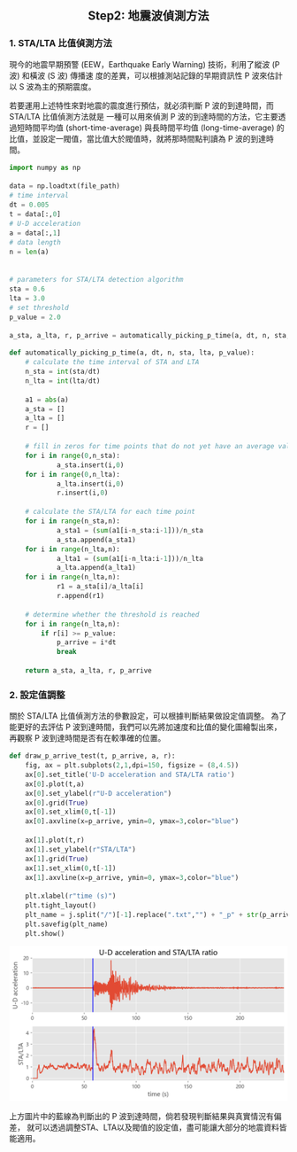 <h2 align="center">
Step2: 地震波偵測方法
</h2>


### 1. STA/LTA 比值偵測方法


現今的地震早期預警 (EEW，Earthquake Early Warning) 技術，利用了縱波 (P 波) 和橫波 (S 波) 傳播速
度的差異，可以根據測站記錄的早期資訊性 P 波來估計以 S 波為主的預期震度。


若要運用上述特性來對地震的震度進行預估，就必須判斷 P 波的到達時間，而 STA/LTA 比值偵測方法就是
一種可以用來偵測 P 波的到達時間的方法，它主要透過短時間平均值 (short-time-average) 與長時間平均值 (long-time-average) 的比值，並設定一閥值，當比值大於閥值時，就將那時間點判讀為 P 波的到達時間。


```python
import numpy as np

data = np.loadtxt(file_path)
# time interval
dt = 0.005
t = data[:,0]
# U-D acceleration
a = data[:,1]
# data length
n = len(a)


# parameters for STA/LTA detection algorithm
sta = 0.6
lta = 3.0
# set threshold
p_value = 2.0
             
a_sta, a_lta, r, p_arrive = automatically_picking_p_time(a, dt, n, sta, lta, p_value)
```

```python
def automatically_picking_p_time(a, dt, n, sta, lta, p_value):
    # calculate the time interval of STA and LTA
    n_sta = int(sta/dt)
    n_lta = int(lta/dt)

    a1 = abs(a)
    a_sta = []
    a_lta = []
    r = []

    # fill in zeros for time points that do not yet have an average value
    for i in range(0,n_sta):
            a_sta.insert(i,0)     
    for i in range(0,n_lta):
            a_lta.insert(i,0)
            r.insert(i,0)

    # calculate the STA/LTA for each time point
    for i in range(n_sta,n):           
            a_sta1 = (sum(a1[i-n_sta:i-1]))/n_sta
            a_sta.append(a_sta1)        
    for i in range(n_lta,n):          
            a_lta1 = (sum(a1[i-n_lta:i-1]))/n_lta
            a_lta.append(a_lta1)   
    for i in range(n_lta,n):
            r1 = a_sta[i]/a_lta[i]
            r.append(r1)  

    # determine whether the threshold is reached       
    for i in range(n_lta,n): 
        if r[i] >= p_value:
            p_arrive = i*dt
            break   
        
    return a_sta, a_lta, r, p_arrive
```

### 2. 設定值調整


關於 STA/LTA 比值偵測方法的參數設定，可以根據判斷結果做設定值調整。
為了能更好的去評估 P 波到達時間，我們可以先將加速度和比值的變化圖繪製出來，
再觀察 P 波到達時間是否有在較準確的位置。


```python
def draw_p_arrive_test(t, p_arrive, a, r):
    fig, ax = plt.subplots(2,1,dpi=150, figsize = (8,4.5))
    ax[0].set_title('U-D acceleration and STA/LTA ratio')
    ax[0].plot(t,a)
    ax[0].set_ylabel(r"U-D acceleration")
    ax[0].grid(True)
    ax[0].set_xlim(0,t[-1])
    ax[0].axvline(x=p_arrive, ymin=0, ymax=3,color="blue")
    
    ax[1].plot(t,r)
    ax[1].set_ylabel(r"STA/LTA")
    ax[1].grid(True)
    ax[1].set_xlim(0,t[-1])
    ax[1].axvline(x=p_arrive, ymin=0, ymax=3,color="blue")
    
    plt.xlabel(r"time (s)")
    plt.tight_layout()
    plt_name = j.split("/")[-1].replace(".txt","") + "_p" + str(p_arrive) + ".png"
    plt.savefig(plt_name)
    plt.show()
```

![image](/images/使用比值法判斷P波到時之示意圖.png) 


上方圖片中的藍線為判斷出的 P 波到達時間，倘若發現判斷結果與真實情況有偏差，
就可以透過調整STA、LTA以及閥值的設定值，盡可能讓大部分的地震資料皆能適用。
